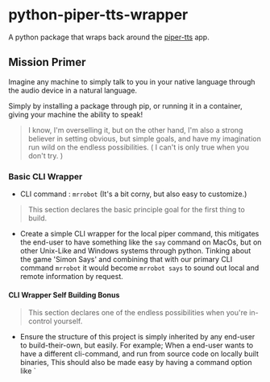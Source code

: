 # python-piper-tts-wrapper

A python package that wraps back around the [piper-tts](https://github.com/rhasspy/piper) app.


## Mission Primer

Imagine any machine to simply talk to you in your native language through the audio device in a natural language.

Simply by installing a package through pip, or running it in a container, giving your machine the ability to speak!

> I know, I'm overselling it, but on the other hand, I'm also a strong believer in setting obvious, but simple goals, and have my imagination run wild on the endless possibilities. ( I can't is only true when you don't try. ) 


### Basic CLI Wrapper

* CLI command : `mrrobot` (It's a bit corny, but also easy to customize.)

> This section declares the basic principle goal for the first thing to build.

* Create a simple CLI wrapper for the local piper command, this mitigates the end-user to have something like the `say` command on MacOs, but on other Unix-Like and Windows systems through python. Tinking about the game 'Simon Says' and combining that with our primary CLI command `mrrobot` it would become `mrrobot says` to sound out local and remote information by request.

#### CLI Wrapper Self Building Bonus

> This section declares one of the endless possibilities when you're in-control yourself.

* Ensure the structure of this project is simply inherited by any end-user to build-their-own, but easily. For example; When a end-user wants to have a different cli-command, and run from source code on locally built binaries, This should also be made easy by having a command option like `
